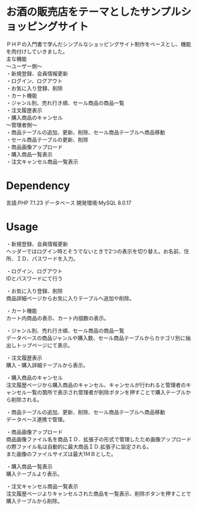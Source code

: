 # お酒の販売店をテーマとしたサンプルショッピングサイト
ＰＨＰの入門書で学んだシンプルなショッピングサイト制作をベースとし、機能を肉付けしていきました。  
主な機能  
～ユーザー側～    
・新規登録、会員情報更新    
・ログイン、ログアウト    
・お気に入り登録、削除  
・カート機能  
・ジャンル別、売れ行き順、セール商品の商品一覧  
・注文履歴表示  
・購入商品のキャンセル  
～管理者側～  
・商品テーブルの追加、更新、削除、セール商品テーブルへ商品移動  
・セール商品テーブルの更新、削除  
・商品画像アップロード  
・購入商品一覧表示  
・注文キャンセル商品一覧表示    
# Dependency
言語:PHP 7.1.23 データベース 開発環境:MySQL 8.0.17
# Usage
 ・新規登録、会員情報更新     
ヘッダーではログイン時とそうでないときで2つの表示を切り替え。お名前、住所、ＩＤ、パスワードを入力。  

・ログイン、ログアウト       
IDとパスワードにて行う  

・お気に入り登録、削除   
商品詳細ページからお気に入りテーブルへ追加や削除。    

・カート機能   
カート内商品の表示、カート内個数の表示。    

・ジャンル別、売れ行き順、セール商品の商品一覧    
データベースの商品ジャンルや購入数、セール商品テーブルからカテゴリ別に抽出しトップページにて表示。   

・注文履歴表示    
購入・購入詳細テーブルから表示。   

・購入商品のキャンセル  
注文履歴ページから購入商品のキャンセル、キャンセルが行われると管理者のキャンセル一覧の箇所で表示され管理者が削除ボタンを押すことで購入テーブルから削除される。  

・商品テーブルの追加、更新、削除、セール商品テーブルへ商品移動    
データベース連携で管理。    

・商品画像アップロード   
商品画像ファイル名を商品ＩＤ．拡張子の形式で管理したため画像アップロードの際ファイル名は自動的に最大商品ＩＤ.拡張子に設定される。  
また画像のファイルサイズは最大1ＭＢとした。 

・購入商品一覧表示     
購入テーブルより表示。   

・注文キャンセル商品一覧表示     
注文履歴ページよりキャンセルされた商品を一覧表示、削除ボタンを押すことで購入テーブルから削除。














